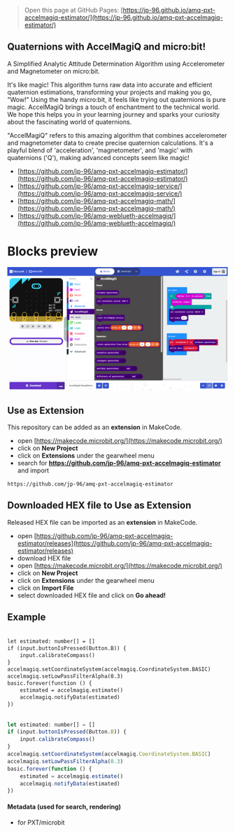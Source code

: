 
> Open this page at GitHub Pages: [https://jp-96.github.io/amq-pxt-accelmagiq-estimator/](https://jp-96.github.io/amq-pxt-accelmagiq-estimator/)

## Quaternions with AccelMagiQ and micro:bit!

A Simplified Analytic Attitude Determination Algorithm
using Accelerometer and Magnetometer on micro:bit.

It's like magic! This algorithm turns raw data into accurate and efficient quaternion estimations,
transforming your projects and making you go, "Wow!" Using the handy micro:bit, it feels like trying
out quaternions is pure magic. AccelMagiQ brings a touch of enchantment to the technical world.
We hope this helps you in your learning journey and sparks your curiosity about the fascinating
world of quaternions.

"AccelMagiQ" refers to this amazing algorithm that combines accelerometer and magnetometer data to
create precise quaternion calculations. It's a playful blend of 'acceleration', 'magnetometer', and 'magic' with
quaternions ('Q'), making advanced concepts seem like magic!


- [https://github.com/jp-96/amq-pxt-accelmagiq-estimator/](https://github.com/jp-96/amq-pxt-accelmagiq-estimator/)
- [https://github.com/jp-96/amq-pxt-accelmagiq-service/](https://github.com/jp-96/amq-pxt-accelmagiq-service/)
- [https://github.com/jp-96/amq-pxt-accelmagiq-math/](https://github.com/jp-96/amq-pxt-accelmagiq-math/)
- [https://github.com/jp-96/amq-weblueth-accelmagiq/](https://github.com/jp-96/amq-weblueth-accelmagiq/)

# Blocks preview

<!--
This image shows the blocks code from the last commit in master.
This image may take a few minutes to refresh.

![A rendered view of the blocks](https://github.com/jp-96/amq-pxt-accelmagiq-estimator/raw/master/.github/makecode/blocks.png)
-->
![A rendered view of the blocks](https://github.com/jp-96/amq-pxt-accelmagiq-estimator/raw/master/.github/statics/blocks.png)

## Use as Extension

This repository can be added as an **extension** in MakeCode.

* open [https://makecode.microbit.org/](https://makecode.microbit.org/)
* click on **New Project**
* click on **Extensions** under the gearwheel menu
* search for **https://github.com/jp-96/amq-pxt-accelmagiq-estimator** and import

```text
https://github.com/jp-96/amq-pxt-accelmagiq-estimator
```

## Downloaded HEX file to Use as Extension

Released HEX file can be imported as an **extension** in MakeCode.

* open [https://github.com/jp-96/amq-pxt-accelmagiq-estimator/releases](https://github.com/jp-96/amq-pxt-accelmagiq-estimator/releases)
* download HEX file
* open [https://makecode.microbit.org/](https://makecode.microbit.org/)
* click on **New Project**
* click on **Extensions** under the gearwheel menu
* click on **Import File**
* select downloaded HEX file and click on **Go ahead!**

## Example

```blocks

let estimated: number[] = []
if (input.buttonIsPressed(Button.B)) {
    input.calibrateCompass()
}
accelmagiq.setCoordinateSystem(accelmagiq.CoordinateSystem.BASIC)
accelmagiq.setLowPassFilterAlpha(0.3)
basic.forever(function () {
    estimated = accelmagiq.estimate()
    accelmagiq.notifyData(estimated)
})

```

```js

let estimated: number[] = []
if (input.buttonIsPressed(Button.B)) {
    input.calibrateCompass()
}
accelmagiq.setCoordinateSystem(accelmagiq.CoordinateSystem.BASIC)
accelmagiq.setLowPassFilterAlpha(0.3)
basic.forever(function () {
    estimated = accelmagiq.estimate()
    accelmagiq.notifyData(estimated)
})

```

#### Metadata (used for search, rendering)

* for PXT/microbit

<script src="https://cdn.jsdelivr.net/gh/jp-rad/pxt-ubit-extension@0.5.0/.github/statics/gh-pages-embed.js"></script>
<script>makeCodeRender("{{ site.makecode.home_url }}", [ "estimator=github:jp-96/amq-pxt-accelmagiq-estimator", "service=github:jp-96/amq-pxt-accelmagiq-service", "math=github:jp-96/amq-pxt-accelmagiq-math", ]);</script>
